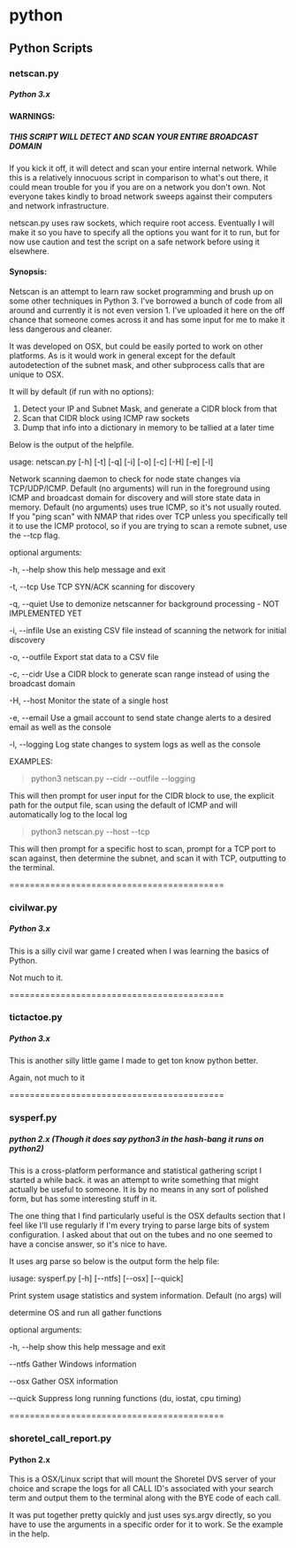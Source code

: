 # python

## Python Scripts

### netscan.py

##### Python 3.x

#### WARNINGS:

##### THIS SCRIPT WILL DETECT AND SCAN YOUR ENTIRE BROADCAST DOMAIN

If you kick it off, it will detect and scan your entire internal network. While this is a relatively innocuous script in comparison to what's out there, it could mean trouble for you if you are on a network you don't own. Not everyone takes kindly to broad network sweeps against their computers and network infrastructure.

netscan.py uses raw sockets, which require root access. Eventually I will make it so you have to specify all the options you want for it to run, but for now use caution and test the script on a safe network before using it elsewhere.

#### Synopsis:

Netscan is an attempt to learn raw socket programming and brush up on some other techniques in Python 3. I've borrowed a bunch of code from all around and currently it is not even version 1. I've uploaded it here on the off chance that someone comes across it and has some input for me to make it less dangerous and cleaner.

It was developed on OSX, but could be easily ported to work on other platforms. As is it would work in general except for the default autodetection of the subnet mask, and other subprocess calls that are unique to OSX.

It will by default (if run with no options):

1. Detect your IP and Subnet Mask, and generate a CIDR block from that
2. Scan that CIDR block using ICMP raw sockets
3. Dump that info into a dictionary in memory to be tallied at a later time

Below is the output of the helpfile.

usage: netscan.py [-h] [-t] [-q] [-i] [-o] [-c] [-H] [-e] [-l]

Network scanning daemon to check for node state changes via TCP/UDP/ICMP.
Default (no arguments) will run in the foreground using ICMP and broadcast
domain for discovery and will store state data in memory. Default (no
arguments) uses true ICMP, so it's not usually routed. If you "ping scan" with
NMAP that rides over TCP unless you specifically tell it to use the ICMP
protocol, so if you are trying to scan a remote subnet, use the --tcp flag.

optional arguments:

  -h, --help     show this help message and exit

  -t, --tcp      Use TCP SYN/ACK scanning for discovery

  -q, --quiet    Use to demonize netscanner for background processing - NOT
                 IMPLEMENTED YET

  -i, --infile   Use an existing CSV file instead of scanning the network for
                 initial discovery

  -o, --outfile  Export stat data to a CSV file

  -c, --cidr     Use a CIDR block to generate scan range instead of using the
                 broadcast domain

  -H, --host     Monitor the state of a single host

  -e, --email    Use a gmail account to send state change alerts to a desired
                 email as well as the console

  -l, --logging  Log state changes to system logs as well as the console

EXAMPLES:

> python3 netscan.py --cidr --outfile --logging

This will then prompt for user input for the CIDR block to use, the explicit path for the output file, scan using the default of ICMP and will automatically log to the local log 

> python3 netscan.py --host --tcp

This will then prompt for a specific host to scan, prompt for a TCP port to scan against, then determine the subnet, and scan it with TCP, outputting to the terminal.

==========================================

### civilwar.py

##### Python 3.x

This is a silly civil war game I created when I was learning the basics of Python.

Not much to it.

==========================================

### tictactoe.py

##### Python 3.x

This is another silly little game I made to get ton know python better.

Again, not much to it

==========================================

### sysperf.py

##### python 2.x (Though it does say python3 in the hash-bang it runs on python2)

This is a cross-platform performance and statistical gathering script I started a while back. it was an attempt to write something that might actually be useful to someone. It is by no means in any sort of polished form, but has some interesting stuff in it.

The one thing that I find particularly useful is the OSX defaults section that I feel like I'll use regularly if I'm every trying to parse large bits of system configuration. I asked about that out on the tubes and no one seemed to have a concise answer, so it's nice to have.

It uses arg parse so below is the output form the help file:

iusage: sysperf.py [-h] [--ntfs] [--osx] [--quick]

Print system usage statistics and system information. Default (no args) will

determine OS and run all gather functions

optional arguments:

  -h, --help  show this help message and exit

  --ntfs      Gather Windows information

  --osx       Gather OSX information

  --quick     Suppress long running functions (du, iostat, cpu timing)

==========================================

### shoretel_call_report.py

#### Python 2.x

This is a OSX/Linux script that will mount the Shoretel DVS server of your choice and scrape the logs for all CALL ID's associated with your search term and output them to the terminal along with the BYE code of each call.

It was put together pretty quickly and just uses sys.argv directly, so you have to use the arguments in a specific order for it to work. Se the example in the help.
